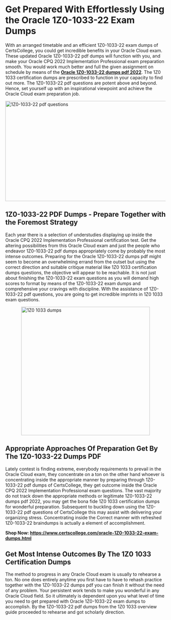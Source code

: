 <h1><strong>Get Prepared With Effortlessly Using the Oracle 1Z0-1033-22 Exam Dumps&nbsp;</strong></h1>
<p><span style="font-weight: 400;">With an arranged timetable and an efficient  1Z0-1033-22 exam dumps of CertsCollege, you could get incredible benefits in your Oracle Cloud exam. These updated Oracle 1Z0-1033-22 pdf dumps will function with you, and make your Oracle CPQ 2022 Implementation Professional exam preparation smooth. You would work much better and full the given assignment on schedule by means of the <strong><a href="https://www.certscollege.com/oracle-1Z0-1033-22-exam-dumps.html">Oracle 1Z0-1033-22 dumps pdf 2022</a></strong>. The 1Z0 1033 certification dumps are prescribed to function in your capacity to find out more. The  1Z0-1033-22 pdf questions are potent above and beyond. Hence, set yourself up with an inspirational viewpoint and achieve the Oracle Cloud exam preparation job.&nbsp;</span></p>
<p><span style="font-weight: 400;"><img style="display: block; margin-left: auto; margin-right: auto;" src="https://i.ibb.co/CPDK3ps/Yellow-and-Blue-Initiative-Blog-Banner.png" alt="1Z0-1033-22 pdf questions" width="559" height="315" /></span></p>
<h2><strong>1Z0-1033-22 PDF Dumps - Prepare Together with the Foremost Strategy</strong></h2>
<p><span style="font-weight: 400;">Each year there is a selection of understudies displaying up inside the Oracle CPQ 2022 Implementation Professional certification test. Get the altering possibilities from this Oracle Cloud exam and just the people who endeavor 1Z0-1033-22 pdf dumps appropriately come by probably the most intense outcomes. Preparing for the Oracle 1Z0-1033-22 dumps pdf might seem to become an overwhelming errand from the outset but using the correct direction and suitable critique material like 1Z0 1033 certification dumps questions, the objective will appear to be reachable. It is not just about finishing the 1Z0-1033-22 exam questions as you will demand high scores to format by means of the 1Z0-1033-22 exam dumps and comprehensive your cravings with discipline. With the assistance of 1Z0-1033-22 pdf questions, you are going to get incredible imprints in 1Z0 1033 exam questions.</span></p>
<p><span style="font-weight: 400;"><a href="https://tinyurl.com/yc6dzmzf"><img style="display: block; margin-left: auto; margin-right: auto;" src="https://i.ibb.co/9tMrhdY/Teacher-Appreciation-Invitation.png" alt="1Z0 1033 dumps " width="404" height="404" /></a></span></p>
<h2><strong>Appropriate Approaches Of Preparation Get By The 1Z0-1033-22 Dumps PDF</strong></h2>
<p><span style="font-weight: 400;">Lately contest is finding extreme, everybody requirements to prevail in the Oracle Cloud exam, they concentrate on a ton on the other hand whoever is concentrating inside the appropriate manner by preparing through 1Z0-1033-22 pdf dumps of CertsCollege, they get outcome inside the Oracle CPQ 2022 Implementation Professional exam questions. The vast majority do not track down the appropriate methods or legitimate 1Z0-1033-22 dumps pdf 2022, you may get the bona fide 1Z0 1033 certification dumps for wonderful preparation. Subsequent to buckling down using the  1Z0-1033-22 pdf questions of CertsCollege this may assist with delivering your organizing stress. Concentrating inside the Correct manner with refreshed 1Z0-1033-22 braindumps is actually a element of accomplishment.</span></p>
<p><span style="font-weight: 400;"><strong>Shop Now: <a href="https://www.certscollege.com/oracle-1Z0-1033-22-exam-dumps.html">https://www.certscollege.com/oracle-1Z0-1033-22-exam-dumps.html</a></strong></span></p>
<h2><strong>Get Most Intense Outcomes By The 1Z0 1033 Certification Dumps</strong></h2>
<p><span style="font-weight: 400;">The method to progress in any Oracle Cloud exam is usually to rehearse a ton. No one does entirely anytime you first have to have to rehash practice together with the 1Z0-1033-22 dumps pdf you can finish it without the need of any problem. Your persistent work tends to make you wonderful in any Oracle Cloud field. So it ultimately is dependent upon you what level of time you need to get prepared with Oracle 1Z0-1033-22 exam dumps to accomplish. By the 1Z0-1033-22 pdf dumps from the 1Z0 1033 overview guide proceeded to rehearse and got scholarly direction.</span></p>
